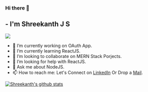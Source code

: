 ### Hi there 👋

## - I'm Shreekanth J S
![](https://komarev.com/ghpvc/?username=shreekanthsenthil&color=blueviolet)

- 🔭 I’m currently working on OAuth App.
- 🌱 I’m currently learning ReactJS.
- 👯 I’m looking to collaborate on MERN Stack Porjects.
- 🤔 I’m looking for help with ReactJS.
- 💬 Ask me about NodeJS.
- 📫 How to reach me: Let's Connect on [LinkedIn](https://www.linkedin.com/in/shreekanthjs/) Or Drop a [Mail](mailto:shreekanthsenthil@gmail.com).

[![Shreekanth's github stats](https://github-readme-stats.vercel.app/api?username=shreekanthsenthil)](https://github.com/anuraghazra/github-readme-stats)
